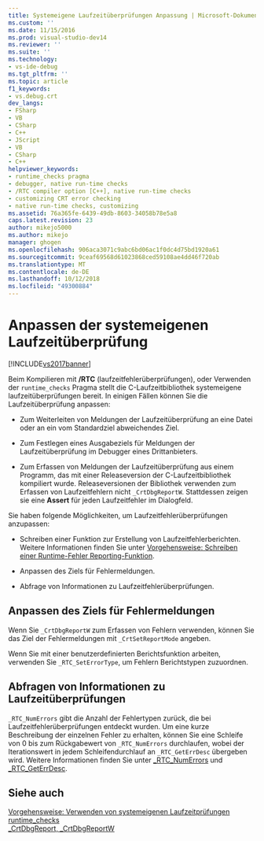 ```yaml
---
title: Systemeigene Laufzeitüberprüfungen Anpassung | Microsoft-Dokumentation
ms.custom: ''
ms.date: 11/15/2016
ms.prod: visual-studio-dev14
ms.reviewer: ''
ms.suite: ''
ms.technology:
- vs-ide-debug
ms.tgt_pltfrm: ''
ms.topic: article
f1_keywords:
- vs.debug.crt
dev_langs:
- FSharp
- VB
- CSharp
- C++
- JScript
- VB
- CSharp
- C++
helpviewer_keywords:
- runtime_checks pragma
- debugger, native run-time checks
- /RTC compiler option [C++], native run-time checks
- customizing CRT error checking
- native run-time checks, customizing
ms.assetid: 76a365fe-6439-49db-8603-34058b78e5a8
caps.latest.revision: 23
author: mikejo5000
ms.author: mikejo
manager: ghogen
ms.openlocfilehash: 906aca3071c9abc6bd06ac1f0dc4d75bd1920a61
ms.sourcegitcommit: 9ceaf69568d61023868ced59108ae4dd46f720ab
ms.translationtype: MT
ms.contentlocale: de-DE
ms.lasthandoff: 10/12/2018
ms.locfileid: "49300884"
---
```

# <a name="native-run-time-checks-customization"></a>Anpassen der systemeigenen Laufzeitüberprüfung
[!INCLUDE[vs2017banner](../includes/vs2017banner.md)]

Beim Kompilieren mit **/RTC** (laufzeitfehlerüberprüfungen), oder Verwenden der `runtime_checks` Pragma stellt die C-Laufzeitbibliothek systemeigene laufzeitüberprüfungen bereit. In einigen Fällen können Sie die Laufzeitüberprüfung anpassen:  
  
-   Zum Weiterleiten von Meldungen der Laufzeitüberprüfung an eine Datei oder an ein vom Standardziel abweichendes Ziel.  
  
-   Zum Festlegen eines Ausgabeziels für Meldungen der Laufzeitüberprüfung im Debugger eines Drittanbieters.  
  
-   Zum Erfassen von Meldungen der Laufzeitüberprüfung aus einem Programm, das mit einer Releaseversion der C-Laufzeitbibliothek kompiliert wurde. Releaseversionen der Bibliothek verwenden zum Erfassen von Laufzeitfehlern nicht `_CrtDbgReportW`. Stattdessen zeigen sie eine **Assert** für jeden Laufzeitfehler im Dialogfeld.  
  
 Sie haben folgende Möglichkeiten, um Laufzeitfehlerüberprüfungen anzupassen:  
  
-   Schreiben einer Funktion zur Erstellung von Laufzeitfehlerberichten. Weitere Informationen finden Sie unter [Vorgehensweise: Schreiben einer Runtime-Fehler Reporting-Funktion](../debugger/how-to-write-a-run-time-error-reporting-function.md).  
  
-   Anpassen des Ziels für Fehlermeldungen.  
  
-   Abfrage von Informationen zu Laufzeitfehlerüberprüfungen.  
  
## <a name="customize-the-error-message-destination"></a>Anpassen des Ziels für Fehlermeldungen  
 Wenn Sie `_CrtDbgReportW` zum Erfassen von Fehlern verwenden, können Sie das Ziel der Fehlermeldungen mit `_CrtSetReportMode` angeben.  
  
 Wenn Sie mit einer benutzerdefinierten Berichtsfunktion arbeiten, verwenden Sie `_RTC_SetErrorType`, um Fehlern Berichtstypen zuzuordnen.  
  
## <a name="query-for-information-about-run-time-checks"></a>Abfragen von Informationen zu Laufzeitüberprüfungen  
 `_RTC_NumErrors` gibt die Anzahl der Fehlertypen zurück, die bei Laufzeitfehlerüberprüfungen entdeckt wurden. Um eine kurze Beschreibung der einzelnen Fehler zu erhalten, können Sie eine Schleife von 0 bis zum Rückgabewert von `_RTC_NumErrors` durchlaufen, wobei der Iterationswert in jedem Schleifendurchlauf an `_RTC_GetErrDesc` übergeben wird. Weitere Informationen finden Sie unter [_RTC_NumErrors](http://msdn.microsoft.com/library/7e82adae-38e2-4f8b-bc0b-37bda8109fd1) und [_RTC_GetErrDesc](http://msdn.microsoft.com/library/7994ec2b-5488-4fd4-806d-a166c9a9f927).  
  
## <a name="see-also"></a>Siehe auch  
 [Vorgehensweise: Verwenden von systemeigenen Laufzeitprüfungen](../debugger/how-to-use-native-run-time-checks.md)   
 [runtime_checks](http://msdn.microsoft.com/library/ae50b43f-f88d-47ad-a2db-3389e9e7df5b)   
 [_CrtDbgReport, _CrtDbgReportW](http://msdn.microsoft.com/library/6e581fb6-f7fb-4716-9432-f0145d639ecc)





